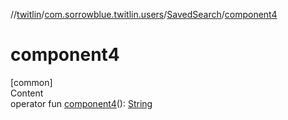 //[twitlin](../../index.md)/[com.sorrowblue.twitlin.users](../index.md)/[SavedSearch](index.md)/[component4](component4.md)



# component4  
[common]  
Content  
operator fun [component4](component4.md)(): [String](https://kotlinlang.org/api/latest/jvm/stdlib/kotlin/-string/index.html)  



